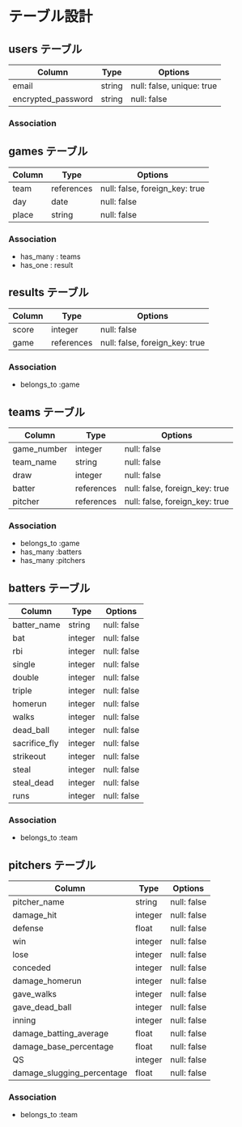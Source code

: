 # テーブル設計

## users テーブル

| Column             | Type     | Options                   |
| ------------------ | -------- | ------------------------- |
| email              | string   | null: false, unique: true |
| encrypted_password | string   | null: false               |

### Association



## games テーブル

| Column | Type       | Options                        |
| ------ | ---------- | ------------------------------ |
| team   | references | null: false, foreign_key: true |
| day    | date       | null: false                    |
| place  | string     | null: false                    |

### Association

- has_many : teams
- has_one : result

## results テーブル

| Column | Type       | Options                        |
| -------| ---------- | ------------------------------ |
| score  | integer    | null: false                    |
| game   | references | null: false, foreign_key: true |

### Association

- belongs_to :game

## teams テーブル

| Column      | Type       | Options                        |
| ----------- | ---------- | ------------------------------ |
| game_number | integer    | null: false                    |
| team_name   | string     | null: false                    |
| draw        | integer    | null: false                    |
| batter      | references | null: false, foreign_key: true |
| pitcher     | references | null: false, foreign_key: true |


### Association

- belongs_to :game
- has_many :batters
- has_many :pitchers

## batters テーブル

| Column        | Type    | Options     |
| ------------- | ------- | ----------- |
| batter_name   | string  | null: false |
| bat           | integer | null: false |
| rbi           | integer | null: false |
| single        | integer | null: false |
| double        | integer | null: false |
| triple        | integer | null: false |
| homerun       | integer | null: false |
| walks         | integer | null: false |
| dead_ball     | integer | null: false |
| sacrifice_fly | integer | null: false |
| strikeout     | integer | null: false |
| steal         | integer | null: false |
| steal_dead    | integer | null: false |
| runs          | integer | null: false |

### Association

- belongs_to :team

## pitchers テーブル

| Column                     | Type    | Options     |
| -------------------------- | ------- | ------------|
| pitcher_name               | string  | null: false |
| damage_hit                 | integer | null: false |
| defense                    | float   | null: false |
| win                        | integer | null: false |
| lose                       | integer | null: false |
| conceded                   | integer | null: false |
| damage_homerun             | integer | null: false |
| gave_walks                 | integer | null: false |
| gave_dead_ball             | integer | null: false |
| inning                     | integer | null: false |
| damage_batting_average     | float   | null: false |
| damage_base_percentage     | float   | null: false |
| QS                         | integer | null: false |
| damage_slugging_percentage | float   | null: false |

### Association

- belongs_to :team